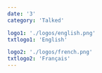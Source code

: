 ```yaml
---
date: '3'
category: 'Talked'

logo1: './logos/english.png'
txtlogo1: 'English'

logo2: './logos/french.png'
txtlogo2: 'Français'
---
```

